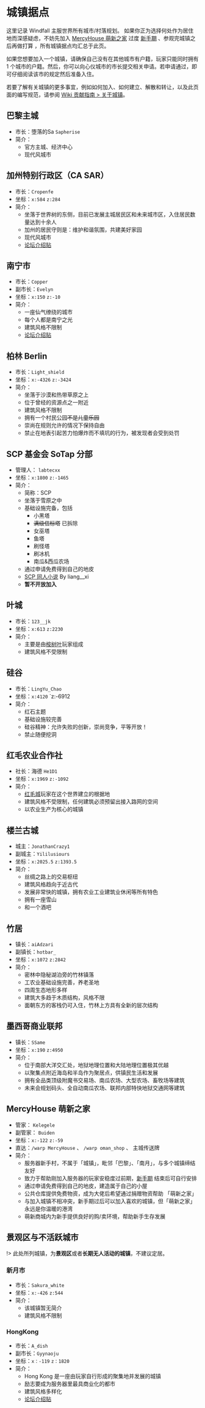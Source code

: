 # 城镇据点

这里记录 Windfall 主服世界所有城市/村落规划。 如果你正为选择何处作为居住地而深感疑虑，不妨先加入 [MercyHouse 萌新之家](#MercyHouse-萌新之家) 过度 [新手期](./beginners-guide.md?id=新手保护策略) 、参观完城镇之后再做打算 <!-- 广告？ -->，所有城镇据点均汇总于此页。

如果您想要加入一个城镇，请确保自己没有在其他城市有户籍，玩家只能同时拥有 1 个城市的户籍。然后，你可以向心仪城市的市长提交相关申请。若申请通过，即可仔细阅读该市的规定然后准备入住。

若要了解有关城镇的更多事宜，例如如何加入、如何建立、解散和转让，以及此页面的编写规范，请参阅 [Wiki 贡献指南 > 关于城镇](https://book.sotap.org/#/wiki/about-realms)。

## 巴黎主城

- 市长：堕落的Sa `Sapherise`
- 简介：
    - 官方主城、经济中心
    - 现代风城市

## 加州特别行政区（CA SAR）

- 市长：`Cropenfe`
- 坐标：`x:584` `z:284`
- 简介：
    - 坐落于世界树的东侧，目前已发展主城居民区和未来城市区，入住居民数量达到十余人
    - 加州的居民守则是：维护和谐氛围，共建美好家园
    - 现代风城市
    - [论坛介绍贴](https://g.sotap.org/d/42)

## 南宁市

- 市长：`Copper`
- 副市长：`Evelyn`
- 坐标：`x:150` `z:-10`
- 简介：
    - 一座仙气缭绕的城市
    - 每个人都是南宁之光
    - 建筑风格不限制
    - [论坛介绍贴](https://g.sotap.org/d/47)

## 柏林 Berlin

- 市长：`Light_shield`
- 坐标：`x:-4326` `z:-3424`
- 简介：
    - 坐落于沙漠和热带草原之上
    - 位于曾经的资源点之一附近
    - 建筑风格不限制
    - 拥有一个村民公园~~不是儿童乐园~~
    - 崇尚在规则允许的情况下保持自由
    - 禁止在地表引起苦力怕爆炸而不填坑的行为，被发现者会受到处罚

## SCP 基金会 SoTap 分部

- 管理人： `labtecxx`
- 坐标：`x:1800` `z:-1465`
- 简介：
    - 简称：SCP
    - 坐落于雪原之中
    - 基础设施完备，包括
        - 小黑塔
        - ~~满级信标塔~~ 已拆除
        - 女巫塔
        - 鱼塔
        - 刷怪塔
        - 刷冰机
        - 南瓜&西瓜农场
    - 通过申请免费得到自己的地皮
    - [SCP 同人小说](https://github.com/sotapmc/SCP-Project/tree/master/SCP) By liang__xi
    - **暂不开放加入**

## 叶城

- 市长：`123__jk`
- 坐标：`x:613` `z:2230`
- 简介：
    - 主要是由[桉树叶](//www.eumc.cc)玩家组成
    - 建筑风格不受限制

## 硅谷

- 市长：`LingYu_Chao`
- 坐标：`x:4120` `z:-6912
- 简介：
    - 红石主题
    - 基础设施较完善
    - 硅谷精神：允许失败的创新，崇尚竞争，平等开放！
    - 禁止随便挖洞

## 红毛农业合作社

- 社长：海德 `He1D1`
- 坐标：`x:1969` `z:-1092`
- 简介：
    - [红毛城](https:////www.redfurcity.com)玩家在这个世界建立的根据地
    - 建筑风格不受限制，任何建筑必须预留出接入路网的空间
    - 以农业生产为核心的城镇
  
## 楼兰古城

- 城主：`JonathanCrazy1`
- 副城主：`Yililusiours`
- 坐标：`x:2025.5` `z:1393.5`
- 简介：
    - 丝绸之路上的交易枢纽
    - 建筑风格趋向于近古代
    - 发展非常快的城镇，拥有农业工业建筑业休闲等所有特色
    - 拥有一座雪山
    - 和一个酒吧

## 竹居

- 镇长：`aiAdzari`
- 副镇长：`hotbar_`
- 坐标：`x:1072` `z:2842`
- 简介：
    - 密林中隐秘湖泊旁的竹林镇落
    - 工农业基础设施完善，养老圣地
    - 四周生态地形多样
    - 建筑大多趋于木质结构，风格不限
    - 面朝东方的客栈仍可入住，竹林上方具有全新的层次结构
    
## 墨西哥商业联邦

- 镇长：`SSame`
- 坐标：`x:190` `z:4950`
- 简介：
    - 位于南部大洋交汇处，地狱地理位置和大陆地理位置极其优越
    - 以聚集点附近海岛和半岛作为聚居点，供镇民生活和发展
    - 拥有全品类顶级附魔书交易场、南瓜农场、大型农场、畜牧场等建筑
    - 未来会规划码头、全自动南瓜农场、联邦内部特快地狱交通网等建筑

## MercyHouse 萌新之家

- 管家： `Kelegele`
- 副管家： `Buiden`
- 坐标：`x:-122` `z:-59`
- 直达：`/warp MercyHouse` 、 `/warp oman_shop` 、 主城传送牌
- 简介：
    - 服务器新手村，不属于「城镇」，毗邻「巴黎」、「南月」，与多个城镇缔结友好
    - 致力于帮助刚加入服务器的玩家安稳度过前期，[新手期](/Windfall/beginners-guide.md?id=新手保护策略) 结束后可自行安排
    - 通过申请免费得到自己的地皮，建造属于自己的小屋
    - 公共仓库提供免费物资，成为大佬后希望通过捐赠物资帮助 「萌新之家」
    - 与加入城镇不相冲突，新手期过后可以加入喜欢的城镇，但「萌新之家」 永远是你温暖的港湾
    - 萌新商城内为新手提供良好的购/卖环境，帮助新手生存发展

## 景观区与不活跃城市

!> 此处所列城镇，为**景观区**或者**长期无人活动的城镇**，不建议定居。

### 新月市

- 市长：`Sakura_white`
- 坐标：`x:-426` `z:544`
- 简介：
    - 该城镇暂无简介
    - 建筑风格不限制

### HongKong

- 市长：`A_dish`
- 副市长：`Gyynaoju`
- 坐标：`x：-119` `z：1820`
- 简介：
    - Hong Kong 是一座由玩家自行形成的聚集地并发展的城镇
    - 励志要成为服务器里最具商业化的都市
    - 建筑风格多样化
    - [论坛介绍贴](https://g.sotap.org/d/49-welcome-to-hongkong)
